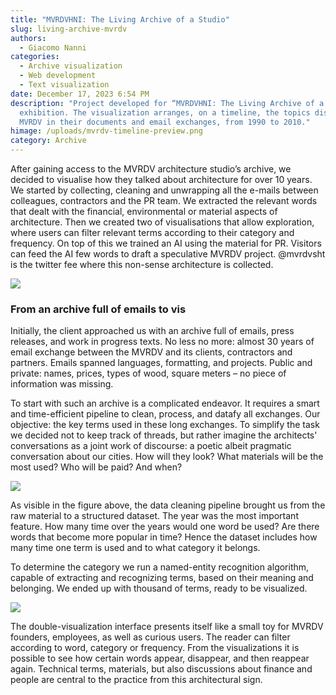 ```yaml
---
title: "MVRDVHNI: The Living Archive of a Studio"
slug: living-archive-mvrdv
authors:
  - Giacomo Nanni
categories:
  - Archive visualization
  - Web development
  - Text visualization
date: December 17, 2023 6:54 PM
description: "Project developed for “MVRDVHNI: The Living Archive of a Studio”
  exhibition. The visualization arranges, on a timeline, the topics discussed by
  MVRDV in their documents and email exchanges, from 1990 to 2010."
himage: /uploads/mvrdv-timeline-preview.png
category: Archive
---
```

After gaining access to the MVRDV architecture studio’s archive, we decided to visualise how they talked about architecture for over 10 years. We started by collecting, cleaning and unwrapping all the e-mails between colleagues, contractors and the PR team. We extracted the relevant words that dealt with the financial, environmental or material aspects of architecture. Then we created two of visualisations that allow exploration, where users can filter relevant terms according to their category and frequency.
On top of this we trained an AI using the material for PR. Visitors can feed the AI few words to draft a speculative MVRDV project. @mvrdvsht is the twitter fee where this non-sense architecture is collected.



![](/uploads/mvrdv-timeline-filtered.png)



### From an archive full of emails to vis

Initially, the client approached us with an archive full of emails, press releases, and work in progress texts. No less no more: almost 30 years of email exchange between the MVRDV and its clients, contractors and partners. Emails spanned languages, formatting, and projects. Public and private: names, prices, types of wood, square meters – no piece of information was missing.

To start with such an archive is a complicated endeavor. It requires a smart and time-efficient pipeline to clean, process, and datafy all exchanges. Our objective: the key terms used in these long exchanges. To simplify the task we decided not to keep track of threads, but rather imagine the architects' conversations as a joint work of discourse: a poetic albeit pragmatic conversation about our cities. How will they look? What materials will be the most used? Who will be paid? And when?

![](/uploads/mvrdv-data-structure.png)

As visible in the figure above, the data cleaning pipeline brought us from the raw material to a structured dataset. The year was the most important feature. How many time over the years would one word be used? Are there words that become more popular in time? Hence the dataset includes how many time one term is used and to what category it belongs.

To determine the category we run a named-entity recognition algorithm, capable of extracting and recognizing terms, based on their meaning and belonging. We ended up with thousand of terms, ready to be visualized.

![](/uploads/mvrdv-timeline-filter.png)

The double-visualization interface presents itself like a small toy for MVRDV founders, employees, as well as curious users. The reader can filter according to word, category or frequency. From the visualizations it is possible to see how certain words appear, disappear, and then reappear again. Technical terms, materials, but also discussions about finance and people are central to the practice from this architectural sign.